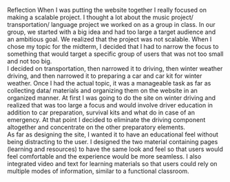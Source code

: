 Reflection
When I was putting the website together I really focused on making a scalable project.  I thought a lot about the music project/ transportation/ language project we worked on as a group in class. In our group, we started with a big idea and had too large a target audience and an ambitious goal. We realized that the project was not scalable.  When I chose my topic for the midterm, I decided that I had to narrow the focus to something that would target a specific group of users that was not too small and not too big.  
I decided on transportation, then narrowed it to driving, then winter weather driving, and then narrowed it to preparing a car and car kit for winter weather.  Once I had the actual topic, it was a manageable task as far as collecting data/ materials and organizing them on the website in an organized manner.  At first I was going to do the site on winter driving and realized that was too large a focus and would involve driver education in addition to car preparation, survival kits and what do in case of an emergency.  At that point I decided to eliminate the driving component altogether and concentrate on the other preparatory elements.    
As far as designing the site, I wanted it to have an educational feel without being distracting to the user.  I designed the two material containing pages (learning and resources) to have the same look and feel so that users would feel comfortable and the experience would be more seamless. I also integrated video and text for learning materials so that users could rely on multiple modes of information, similar to a functional classroom.  
